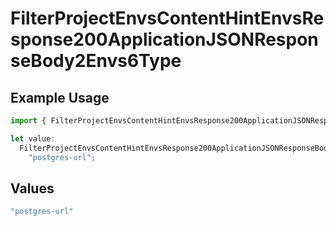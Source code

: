 # FilterProjectEnvsContentHintEnvsResponse200ApplicationJSONResponseBody2Envs6Type

## Example Usage

```typescript
import { FilterProjectEnvsContentHintEnvsResponse200ApplicationJSONResponseBody2Envs6Type } from "@simplesagar/vercel/models/filterprojectenvsop.js";

let value:
  FilterProjectEnvsContentHintEnvsResponse200ApplicationJSONResponseBody2Envs6Type =
    "postgres-url";
```

## Values

```typescript
"postgres-url"
```